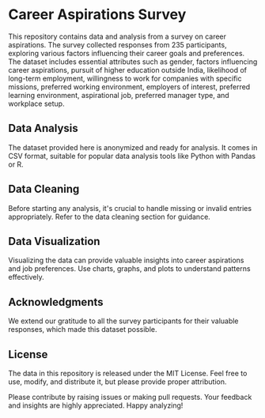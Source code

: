 # Career Aspirations Survey

This repository contains data and analysis from a survey on career aspirations. The survey collected responses from 235 participants, exploring various factors influencing their career goals and preferences. The dataset includes essential attributes such as gender, factors influencing career aspirations, pursuit of higher education outside India, likelihood of long-term employment, willingness to work for companies with specific missions, preferred working environment, employers of interest, preferred learning environment, aspirational job, preferred manager type, and workplace setup.

## Data Analysis

The dataset provided here is anonymized and ready for analysis. It comes in CSV format, suitable for popular data analysis tools like Python with Pandas or R.

## Data Cleaning

Before starting any analysis, it's crucial to handle missing or invalid entries appropriately. Refer to the data cleaning section for guidance.

## Data Visualization

Visualizing the data can provide valuable insights into career aspirations and job preferences. Use charts, graphs, and plots to understand patterns effectively.

## Acknowledgments

We extend our gratitude to all the survey participants for their valuable responses, which made this dataset possible.

## License

The data in this repository is released under the MIT License. Feel free to use, modify, and distribute it, but please provide proper attribution.

Please contribute by raising issues or making pull requests. Your feedback and insights are highly appreciated. Happy analyzing!
